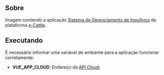 ## Sobre
Imagem contendo a aplicação [Sistema de Gerenciamento de Inquilinos](https://github.com/e-cattle/manager) da plataforma [e-Cattle](https://github.com/e-cattle/).

## Executando
É necessário informar uma variável de ambiente para a aplicação funcionar corretamente:
- **VUE_APP_CLOUD**: Endereço da [API Cloud](https://hub.docker.com/repository/docker/ecattle/cloud-api);
